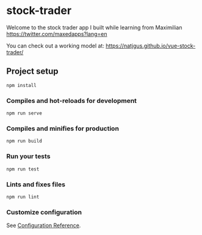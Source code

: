 # stock-trader

Welcome to the stock trader app I built while learning from Maximilian https://twitter.com/maxedapps?lang=en

You can check out a working model at:  https://natjgus.github.io/vue-stock-trader/

## Project setup
```
npm install
```

### Compiles and hot-reloads for development
```
npm run serve
```

### Compiles and minifies for production
```
npm run build
```

### Run your tests
```
npm run test
```

### Lints and fixes files
```
npm run lint
```

### Customize configuration
See [Configuration Reference](https://cli.vuejs.org/config/).
